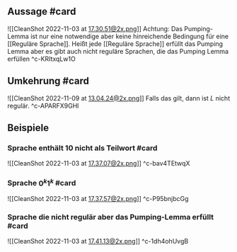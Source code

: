## Aussage #card 
![[CleanShot 2022-11-03 at 17.30.51@2x.png]]
Achtung: Das Pumping-Lemma ist nur eine notwendige aber keine hinreichende Bedingung für eine [[Reguläre Sprache]]. Heißt jede [[Reguläre Sprache]] erfüllt das Pumping Lemma aber es gibt auch nicht reguläre Sprachen, die das Pumping Lemma erfüllen
^c-KRItxqLw1O

## Umkehrung #card 
![[CleanShot 2022-11-09 at 13.04.24@2x.png]]
Falls das gilt, dann ist $L$ nicht regulär.
^c-APARFX9GHl

## Beispiele
### Sprache enthält $10$ nicht als Teilwort #card 
![[CleanShot 2022-11-03 at 17.37.07@2x.png]]
^c-bav4TEtwqX

### Sprache $0^k1^k$ #card 
![[CleanShot 2022-11-03 at 17.37.57@2x.png]]
^c-P95bnjbcGg

### Sprache die nicht regulär aber das Pumping-Lemma erfüllt #card 
![[CleanShot 2022-11-03 at 17.41.13@2x.png]]
^c-1dh4ohUvgB
